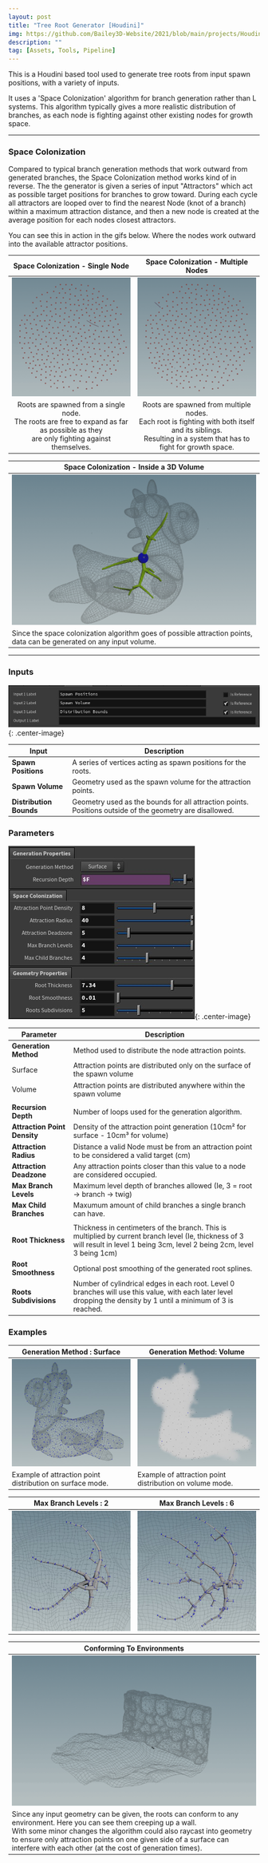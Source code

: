 ```yaml
---
layout: post
title: "Tree Root Generator [Houdini]"
img: https://github.com/Bailey3D-Website/2021/blob/main/projects/Houdini%20Roots/thumb.gif?raw=true
description: ""
tag: [Assets, Tools, Pipeline]
---
```


This is a Houdini based tool used to generate tree roots from input spawn positions, with a variety of inputs.

It uses a 'Space Colonization' algorithm for branch generation rather than L systems. This algorithm typically gives a more realistic distribution of branches, 
as each node is fighting against other existing nodes for growth space.

---

### Space Colonization<br>

Compared to typical branch generation methods that work outward from generated branches, the Space Colonization method works kind of in reverse.
The the generator is given a series of input "Attractors" which act as possible target positions for branches to grow toward. During each cycle all attractors are looped over to find the nearest Node (knot of a branch) within a maximum attraction distance, and then a new node is created at the average position for each nodes closest attractors.

You can see this in action in the gifs below. Where the nodes work outward into the available attractor positions.

|<b>Space Colonization - Single Node</b>|<b>Space Colonization - Multiple Nodes</b>|
| :---: | :---: |
|![Image](https://github.com/Bailey3D-Website/2021/blob/main/projects/Houdini%20Roots/space_colonisation_single.gif?raw=true)|![Image](https://github.com/Bailey3D-Website/2021/blob/main/projects/Houdini%20Roots/space_colonisation_multi.gif?raw=true)|
| Roots are spawned from a single node.<br> The roots are free to expand as far as possible as they<br>are only fighting against themselves. | Roots are spawned from multiple nodes.<br> Each root is fighting with both itself and its siblings.<br> Resulting in a system that has to fight for growth space. |

|<b>Space Colonization - Inside a 3D Volume</b>|
|---|
|![Image](https://github.com/Bailey3D-Website/2021/blob/main/projects/Houdini%20Roots/space_colonization_volume.gif?raw=true)|
|Since the space colonization algorithm goes of possible attraction points, data can be generated on any input volume.|

---

### Inputs

![Image](https://github.com/Bailey3D-Website/2021/blob/main/projects/Houdini%20Roots/inputs.jpg?raw=true){: .center-image}

| Input | Description |
|---|---|
| <b>Spawn Positions</b> | A series of vertices acting as spawn positions for the roots. |
| <b>Spawn Volume</b> | Geometry used as the spawn volume for the attraction points. |
| <b>Distribution Bounds</b> | Geometry used as the bounds for all attraction points. Positions outside of the geometry are disallowed. |

### Parameters

![Image](https://github.com/Bailey3D-Website/2021/blob/main/projects/Houdini%20Roots/properties.jpg?raw=true){: .center-image}

| Parameter | Description |
| --- | --- |
| <b>Generation Method</b> | Method used to distribute the node attraction points. |
|     Surface | Attraction points are distributed only on the surface of the spawn volume |
|     Volume | Attraction points are distributed anywhere within the spawn volume |
|||
| <b>Recursion Depth</b>| Number of loops used for the generation algorithm. |
| <b>Attraction Point Density</b> | Density of the attraction point generation (10cm² for surface - 10cm³ for volume) |
| <b>Attraction Radius</b> | Distance a valid Node must be from an attraction point to be considered a valid target (cm) |
| <b>Attraction Deadzone</b> | Any attraction points closer than this value to a node are considered occupied. |
| <b>Max Branch Levels</b> | Maximum level depth of branches allowed (Ie, 3 = root -> branch -> twig) |
| <b>Max Child Branches</b> | Maxumum amount of child branches a single branch can have. |
|||
| <b>Root Thickness</b> | Thickness in centimeters of the branch. This is multiplied by current branch level (Ie, thickness of 3 will result in level 1 being 3cm, level 2 being 2cm, level 3 being 1cm) |
| <b>Root Smoothness</b> | Optional post smoothing of the generated root splines. |
| <b>Roots Subdivisions</b> | Number of cylindrical edges in each root. Level 0 branches will use this value, with each later level dropping the density by 1 until a minimum of 3 is reached. |


### Examples

| <b>Generation Method : Surface</b> | Generation Method: Volume |
|---|---|
| ![Image](https://github.com/Bailey3D-Website/2021/blob/main/projects/Houdini%20Roots/surface.jpg?raw=true) | ![Image](https://github.com/Bailey3D-Website/2021/blob/main/projects/Houdini%20Roots/volume.jpg?raw=true) |
| Example of attraction point distribution on surface mode. | Example of attraction point distribution on volume mode. |


| <b>Max Branch Levels : 2</b> | <b>Max Branch Levels : 6</b> |
|---|---|
| ![Image](https://github.com/Bailey3D-Website/2021/blob/main/projects/Houdini%20Roots/2_levels.jpg?raw=true) | ![Image](https://github.com/Bailey3D-Website/2021/blob/main/projects/Houdini%20Roots/6_levels.jpg?raw=true) |

| <b>Conforming To Environments</b> |
|---|
|![Image](https://github.com/Bailey3D-Website/2021/blob/main/projects/Houdini%20Roots/wall_example.gif?raw=true)|
|Since any input geometry can be given, the roots can conform to any environment. Here you can see them creeping up a wall.<br>With some minor changes the algorithm could also raycast into geometry to ensure only attraction points on one given side of a surface can interfere with each other (at the cost of generation times).|